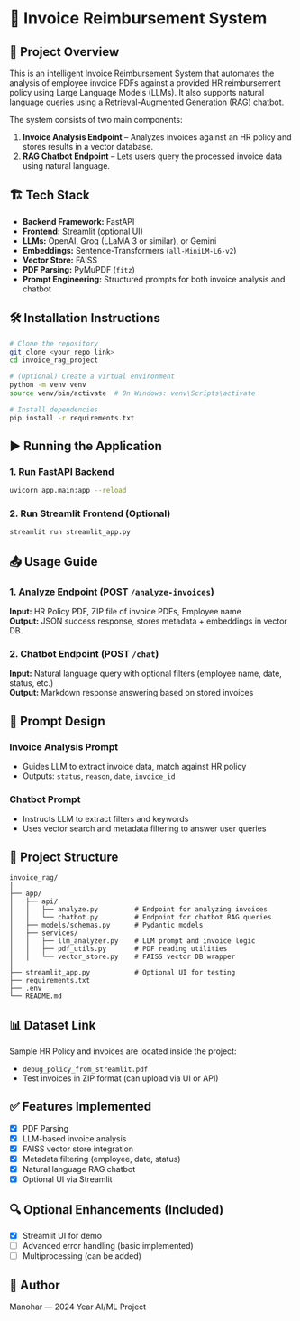 # 🧾 Invoice Reimbursement System

## 🚀 Project Overview
This is an intelligent Invoice Reimbursement System that automates the analysis of employee invoice PDFs against a provided HR reimbursement policy using Large Language Models (LLMs). It also supports natural language queries using a Retrieval-Augmented Generation (RAG) chatbot.

The system consists of two main components:
1. **Invoice Analysis Endpoint** – Analyzes invoices against an HR policy and stores results in a vector database.
2. **RAG Chatbot Endpoint** – Lets users query the processed invoice data using natural language.

## 🏗️ Tech Stack
- **Backend Framework:** FastAPI
- **Frontend:** Streamlit (optional UI)
- **LLMs:** OpenAI, Groq (LLaMA 3 or similar), or Gemini
- **Embeddings:** Sentence-Transformers (`all-MiniLM-L6-v2`)
- **Vector Store:** FAISS
- **PDF Parsing:** PyMuPDF (`fitz`)
- **Prompt Engineering:** Structured prompts for both invoice analysis and chatbot

## 🛠️ Installation Instructions
```bash
# Clone the repository
git clone <your_repo_link>
cd invoice_rag_project

# (Optional) Create a virtual environment
python -m venv venv
source venv/bin/activate  # On Windows: venv\Scripts\activate

# Install dependencies
pip install -r requirements.txt
```

## ▶️ Running the Application

### 1. Run FastAPI Backend
```bash
uvicorn app.main:app --reload
```

### 2. Run Streamlit Frontend (Optional)
```bash
streamlit run streamlit_app.py
```

## 📤 Usage Guide

### 1. Analyze Endpoint (POST `/analyze-invoices`)
**Input:** HR Policy PDF, ZIP file of invoice PDFs, Employee name  
**Output:** JSON success response, stores metadata + embeddings in vector DB.

### 2. Chatbot Endpoint (POST `/chat`)
**Input:** Natural language query with optional filters (employee name, date, status, etc.)  
**Output:** Markdown response answering based on stored invoices

## 🧠 Prompt Design

### Invoice Analysis Prompt
- Guides LLM to extract invoice data, match against HR policy
- Outputs: `status`, `reason`, `date`, `invoice_id`

### Chatbot Prompt
- Instructs LLM to extract filters and keywords
- Uses vector search and metadata filtering to answer user queries

## 📁 Project Structure
```
invoice_rag/
│
├── app/
│   ├── api/
│   │   ├── analyze.py         # Endpoint for analyzing invoices
│   │   └── chatbot.py         # Endpoint for chatbot RAG queries
│   ├── models/schemas.py      # Pydantic models
│   ├── services/
│   │   ├── llm_analyzer.py    # LLM prompt and invoice logic
│   │   ├── pdf_utils.py       # PDF reading utilities
│   │   └── vector_store.py    # FAISS vector DB wrapper
│
├── streamlit_app.py           # Optional UI for testing
├── requirements.txt
├── .env
└── README.md
```

## 📊 Dataset Link
Sample HR Policy and invoices are located inside the project:
- `debug_policy_from_streamlit.pdf`
- Test invoices in ZIP format (can upload via UI or API)

## ✅ Features Implemented
- [x] PDF Parsing
- [x] LLM-based invoice analysis
- [x] FAISS vector store integration
- [x] Metadata filtering (employee, date, status)
- [x] Natural language RAG chatbot
- [x] Optional UI via Streamlit

## 🔍 Optional Enhancements (Included)
- [x] Streamlit UI for demo
- [ ] Advanced error handling (basic implemented)
- [ ] Multiprocessing (can be added)
      
## 📌 Author
Manohar — 2024 Year AI/ML Project
